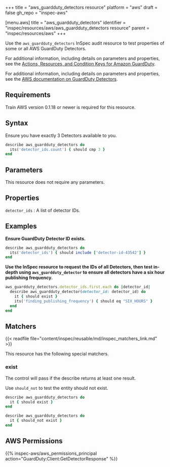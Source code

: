 +++
title = "aws_guardduty_detectors resource"
platform = "aws"
draft = false
gh_repo = "inspec-aws"

[menu.aws]
title = "aws_guardduty_detectors"
identifier = "inspec/resources/aws/aws_guardduty_detectors resource"
parent = "inspec/resources/aws"
+++



Use the `aws_guardduty_detectors` InSpec audit resource to test properties of some or all AWS GuardDuty Detectors.

For additional information, including details on parameters and properties, see the [Actions, Resources, and Condition Keys for Amazon GuardDuty](https://docs.aws.amazon.com/guardduty/latest/APIReference/API_GetDetector.html).

For additional information, including details on parameters and properties, see the [AWS documentation on GuardDuty Detectors](https://docs.aws.amazon.com/guardduty/latest/ug/what-is-guardduty.html).

## Requirements

Train AWS version 0.1.18 or newer is required for this resource.

## Syntax

 Ensure you have exactly 3 Detectors available to you.

```ruby
describe aws_guardduty_detectors do
  its('detector_ids.count') { should cmp 3 }
end
```

## Parameters

This resource does not require any parameters.

## Properties

`detector_ids`
: A list of detector IDs.

## Examples

**Ensure GuardDuty Detector ID exists.**

```ruby
describe aws_guardduty_detectors do
  its('detector_ids') { should include ['detector-id-43542'] }
end
```

**Use the InSpec resource to request the IDs of all Detectors, then test in-depth using `aws_guardduty_detector` to ensure all detectors have a six hour publishing frequency.**

```ruby
aws_guardduty_detectors.detector_ids.first.each do |detector_id|
  describe aws_guardduty_detector(detector_id: detector_id) do
    it { should exist }
    its('finding_publishing_frequency') { should eq "SIX_HOURS" }
  end
end
```

## Matchers

{{< readfile file="content/inspec/reusable/md/inspec_matchers_link.md" >}}

This resource has the following special matchers.

### exist

The control will pass if the describe returns at least one result.

Use `should_not` to test the entity should not exist.

```ruby
describe aws_guardduty_detectors do
  it { should exist }
end
```

```ruby
describe aws_guardduty_detectors do
  it { should_not exist }
end
```

## AWS Permissions

{{% inspec-aws/aws_permissions_principal action="GuardDuty:Client:GetDetectorResponse" %}}

